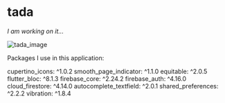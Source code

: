 # tada

_I am working on it..._


![tada_image](https://github.com/Rokobot/Tada-chat-app/assets/117278851/1ef9e77c-54db-4e2a-8460-e14e7d035e6a)

Packages I use in this application:

cupertino_icons: ^1.0.2
smooth_page_indicator: ^1.1.0
equitable: ^2.0.5
flutter_bloc: ^8.1.3
firebase_core: ^2.24.2
firebase_auth: ^4.16.0
cloud_firestore: ^4.14.0
autocomplete_textfield: ^2.0.1
shared_preferences: ^2.2.2
vibration: ^1.8.4
